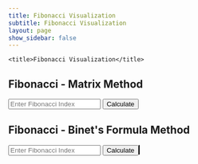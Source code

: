 ```yaml
---
title: Fibonacci Visualization
subtitle: Fibonacci Visualization
layout: page
show_sidebar: false
---
```

<head>

    <title>Fibonacci Visualization</title>
</head>
<body>
    <!-- Fibonacci - Matrix Method -->
    <h2>Fibonacci - Matrix Method</h2>
    <input type="number" id="matrixIndex" placeholder="Enter Fibonacci Index" />
    <button onclick="fetchFibonacci('matrix', document.getElementById('matrixIndex').value)">Calculate</button>
    <!-- Fibonacci - Binet's Formula Method -->
    <h2>Fibonacci - Binet's Formula Method</h2>
    <input type="number" id="binetIndex" placeholder="Enter Fibonacci Index" />
    <button onclick="fetchFibonacci('binet', document.getElementById('binetIndex').value)">Calculate</button>
    <canvas id="fibonacciCanvas" width="800" height="400" style="border:1px solid #000;"></canvas>

<script>
        // function to fetch Fibonacci sequence data from the API
        function fetchFibonacci(method, index) {
            // fetch data from the API
            fetch(`https://ww3.stu.nighthawkcodingsociety.com/api/fibonacci/${method}/${index}`)
            .then(response => response.json())
            .then(data => {
                // display the result in the pre tag
                document.getElementById(method + 'Result').textContent = JSON.stringify(data);
                // draw the Fibonacci sequence on the canvas
                drawFibonacci(data.sequence, method);
            })
            .catch(error => {
                // log any errors to the console
                console.error('Error:', error);
            });
        }
        // get canvas and 2D rendering context
        const canvas = document.getElementById('fibonacciCanvas');
        const ctx = canvas.getContext('2d');

        // function to draw Fibonacci sequence on the canvas
        function drawFibonacci(sequence, method) {
            const scale = 10; // Scale for better visualization
            const startX = 50; // Starting X-coordinate for the sequence
            const startY = 300; // Starting Y-coordinate for the sequence
            let x = startX;
            let y = startY;

            // clear the canvas before drawing to avoid overlap
            ctx.clearRect(0, 0, canvas.width, canvas.height);

            // display Fibonacci sequence text on the canvas
            ctx.font = '12px Arial';
            ctx.fillText(`Fibonacci Sequence (${method}): ${sequence.join(', ')}`, 10, 20);

            // begin drawing the sequence
            ctx.beginPath();
            ctx.moveTo(startX, startY);

            // iterate through the sequence and draw each point
            for (let i = 0; i < sequence.length; i++) {
                x += scale; // move right on X-axis
                const height = -sequence[i] * scale; // calculate height based on the Fibonacci value
                ctx.lineTo(x, y + height); // draw line to the next point
                y = y + height; // update Y-coordinate for the next iteration
            }

            // stroke the path to display the complete sequence
            ctx.stroke();
        }
</script>
</body>
</html>
